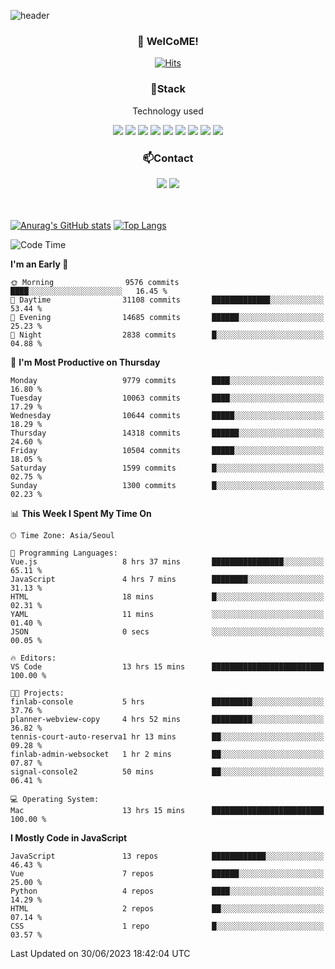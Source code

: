 ![header](https://capsule-render.vercel.app/api?type=waving&color=gradient&height=200&text=Kyungjoon&fontAlign=70&fontAlignY=40&animation=twinkling)

<h3 align="center">👋 WelCoME!</h3>

<div align=center>
  
[![Hits](https://hits.seeyoufarm.com/api/count/incr/badge.svg?url=https%3A%2F%2Fgithub.com%2Fuvula6921&count_bg=%2322BAC9&title_bg=%23827F7F&icon=iconify.svg&icon_color=%2325A27F&title=visits&edge_flat=false)](https://hits.seeyoufarm.com)
  
</div>
<h3 align="center">📌Stack</h3>
<p align="center">Technology used</p>
<div align="center"><img src="https://img.shields.io/badge/HTML5-E34F26?style=flat-square&logo=HTML5&logoColor=white"></img> <img src="https://img.shields.io/badge/CSS3-0A84FF?style=flat-square&logo=CSS3&logoColor=white"></img> <img src="https://img.shields.io/badge/JavaScript-FFCD11?style=flat-square&logo=JavaScript&logoColor=white"></img> <img src="https://img.shields.io/badge/React-00BCF6?style=flat-square&logo=React&logoColor=white"></img> <img src="https://img.shields.io/badge/jQuery-3655FF?style=flat-square&logo=jQuery&logoColor=white"></img> <img src="https://img.shields.io/badge/Ruby-E0115F?style=flat-square&logo=Ruby&logoColor=white"></img> <img src="https://img.shields.io/badge/Python-4B8BBE?style=flat-square&logo=Python&logoColor=white"></img> <img src="https://img.shields.io/badge/Vue-4FC08D?style=flat-square&logo=Vue.js&logoColor=white"></img> <img src="https://img.shields.io/badge/Nuxt-00DC82?style=flat-square&logo=Nuxt.js&logoColor=white"></img></div>

<h3 align="center">📫Contact</h3>
<div align="center"><a href="https://velog.io/@uvula6921/"><img src="https://img.shields.io/badge/Blog-20c997?style=flat-square&logo=V&logoColor=white"/></a> <a href="pkj6921@gmail.com"><img src="https://img.shields.io/badge/Gmail-EA4335?style=flat-square&logo=Gmail&logoColor=white"/></a></div>
<br>
<br>

[![Anurag's GitHub stats](https://github-readme-stats.vercel.app/api?username=uvula6921&hide=stars,issues&show_icons=true&count_private=true&theme=tokyonight)](https://github.com/anuraghazra/github-readme-stats)
[![Top Langs](https://github-readme-stats.vercel.app/api/top-langs/?username=uvula6921&hide=css,jupyter%20notebook,html&exclude_repo=uvula6921,uvula6921.github.io&layout=compact&langs_count=8)](https://github.com/anuraghazra/github-readme-stats)

<!--START_SECTION:waka-->
![Code Time](http://img.shields.io/badge/Code%20Time-1%2C679%20hrs%2018%20mins-blue)

**I'm an Early 🐤** 

```text
🌞 Morning                9576 commits        ████░░░░░░░░░░░░░░░░░░░░░   16.45 % 
🌆 Daytime                31108 commits       █████████████░░░░░░░░░░░░   53.44 % 
🌃 Evening                14685 commits       ██████░░░░░░░░░░░░░░░░░░░   25.23 % 
🌙 Night                  2838 commits        █░░░░░░░░░░░░░░░░░░░░░░░░   04.88 % 
```
📅 **I'm Most Productive on Thursday** 

```text
Monday                   9779 commits        ████░░░░░░░░░░░░░░░░░░░░░   16.80 % 
Tuesday                  10063 commits       ████░░░░░░░░░░░░░░░░░░░░░   17.29 % 
Wednesday                10644 commits       █████░░░░░░░░░░░░░░░░░░░░   18.29 % 
Thursday                 14318 commits       ██████░░░░░░░░░░░░░░░░░░░   24.60 % 
Friday                   10504 commits       █████░░░░░░░░░░░░░░░░░░░░   18.05 % 
Saturday                 1599 commits        █░░░░░░░░░░░░░░░░░░░░░░░░   02.75 % 
Sunday                   1300 commits        █░░░░░░░░░░░░░░░░░░░░░░░░   02.23 % 
```


📊 **This Week I Spent My Time On** 

```text
🕑︎ Time Zone: Asia/Seoul

💬 Programming Languages: 
Vue.js                   8 hrs 37 mins       ████████████████░░░░░░░░░   65.11 % 
JavaScript               4 hrs 7 mins        ████████░░░░░░░░░░░░░░░░░   31.13 % 
HTML                     18 mins             █░░░░░░░░░░░░░░░░░░░░░░░░   02.31 % 
YAML                     11 mins             ░░░░░░░░░░░░░░░░░░░░░░░░░   01.40 % 
JSON                     0 secs              ░░░░░░░░░░░░░░░░░░░░░░░░░   00.05 % 

🔥 Editors: 
VS Code                  13 hrs 15 mins      █████████████████████████   100.00 % 

🐱‍💻 Projects: 
finlab-console           5 hrs               █████████░░░░░░░░░░░░░░░░   37.76 % 
planner-webview-copy     4 hrs 52 mins       █████████░░░░░░░░░░░░░░░░   36.82 % 
tennis-court-auto-reserva1 hr 13 mins        ██░░░░░░░░░░░░░░░░░░░░░░░   09.28 % 
finlab-admin-websocket   1 hr 2 mins         ██░░░░░░░░░░░░░░░░░░░░░░░   07.87 % 
signal-console2          50 mins             ██░░░░░░░░░░░░░░░░░░░░░░░   06.41 % 

💻 Operating System: 
Mac                      13 hrs 15 mins      █████████████████████████   100.00 % 
```

**I Mostly Code in JavaScript** 

```text
JavaScript               13 repos            ████████████░░░░░░░░░░░░░   46.43 % 
Vue                      7 repos             ██████░░░░░░░░░░░░░░░░░░░   25.00 % 
Python                   4 repos             ████░░░░░░░░░░░░░░░░░░░░░   14.29 % 
HTML                     2 repos             ██░░░░░░░░░░░░░░░░░░░░░░░   07.14 % 
CSS                      1 repo              █░░░░░░░░░░░░░░░░░░░░░░░░   03.57 % 
```




 Last Updated on 30/06/2023 18:42:04 UTC
<!--END_SECTION:waka-->
